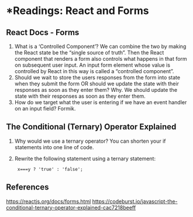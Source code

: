 # *Readings: React and Forms

## React Docs - Forms

1. What is a ‘Controlled Component’? We can combine the two by making the React state be the “single source of truth”. Then the React component that renders a form also controls what happens in that form on subsequent user input. An input form element whose value is controlled by React in this way is called a “controlled component”.
2. Should we wait to store the users responses from the form into state when they submit the form OR should we update the state with their responses as soon as they enter them? Why. We should update the state with their responses as soon as they enter them.
3. How do we target what the user is entering if we have an event handler on an input field? Formik.

## The Conditional (Ternary) Operator Explained

1. Why would we use a ternary operator? You can shorten your if statements into one line of code.
2. Rewrite the following statement using a ternary statement:

        x===y ? 'true' : 'false';

## References
https://reactjs.org/docs/forms.html
https://codeburst.io/javascript-the-conditional-ternary-operator-explained-cac7218beeff
